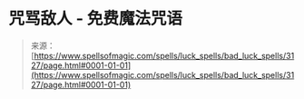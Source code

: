 <!--yml

分类：未分类

日期：2024年06月12日 18:36:56

-->

# 咒骂敌人 - 免费魔法咒语

> 来源：[https://www.spellsofmagic.com/spells/luck_spells/bad_luck_spells/3127/page.html#0001-01-01](https://www.spellsofmagic.com/spells/luck_spells/bad_luck_spells/3127/page.html#0001-01-01)
